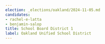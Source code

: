 ```yaml
---
election: _elections/oakland/2024-11-05.md
candidates:
- rachel-e-latta
- benjamin-salop
title: School Board District 1
label: Oakland Unified School District
---
```

